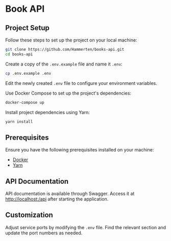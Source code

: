 # Book API

## Project Setup

Follow these steps to set up the project on your local machine:

```bash
git clone https://github.com/Hammerten/books-api.git
cd books-api
```

Create a copy of the `.env.example` file and name it `.env`:

```bash
cp .env.example .env
```

Edit the newly created `.env` file to configure your environment variables.

Use Docker Compose to set up the project's dependencies:

```bash
docker-compose up
```

Install project dependencies using Yarn:

```bash
yarn install
```

## Prerequisites

Ensure you have the following prerequisites installed on your machine:

- [Docker](https://www.docker.com/get-started)
- [Yarn](https://yarnpkg.com/)

## API Documentation

API documentation is available through Swagger. Access it at [http://localhost:<port>/api](http://localhost:<port>/api) after starting the application.

## Customization

Adjust service ports by modifying the `.env` file. Find the relevant section and update the port numbers as needed.
